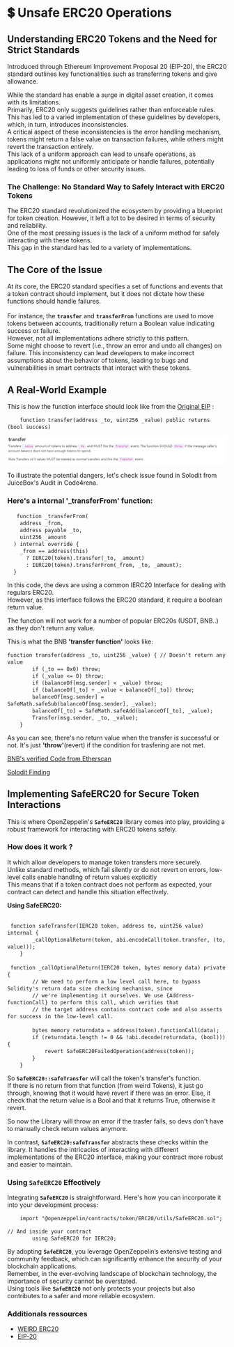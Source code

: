 # 💲 Unsafe ERC20 Operations

## **Understanding ERC20 Tokens and the Need for Strict Standards**

Introduced through Ethereum Improvement Proposal 20 (EIP-20), the ERC20 standard outlines key functionalities such as transferring tokens and give allowance.

While the standard has enable a surge in digital asset creation, it comes with its limitations.<br>
Primarily, ERC20 only suggests guidelines rather than enforceable rules.<br>
This has led to a varied implementation of these guidelines by developers, which, in turn, introduces inconsistencies.<br>
A critical aspect of these inconsistencies is the error handling mechanism, tokens might return a false value on transaction failures, while others might revert the transaction entirely.<br>
This lack of a uniform approach can lead to unsafe operations, as applications might not uniformly anticipate or handle failures, potentially leading to loss of funds or other security issues.


### **The Challenge: No Standard Way to Safely Interact with ERC20 Tokens**

The ERC20 standard revolutionized the ecosystem by providing a blueprint for token creation. However, it left a lot to be desired in terms of security and reliability.<br>
One of the most pressing issues is the lack of a uniform method for safely interacting with these tokens.<br>
This gap in the standard has led to a variety of implementations.

## The Core of the Issue

At its core, the ERC20 standard specifies a set of functions and events that a token contract should implement, but it does not dictate how these functions should handle failures.<br><br>
For instance, the **`transfer`** and **`transferFrom`** functions are used to move tokens between accounts, traditionally return a Boolean value indicating success or failure.<br>
However, not all implementations adhere strictly to this pattern.<br> 
Some might choose to revert (i.e., throw an error and undo all changes) on failure.
This inconsistency can lead developers to make incorrect assumptions about the behavior of tokens, leading to bugs and vulnerabilities in smart contracts that interact with these tokens.

## A Real-World Example

This is how the function interface should look like from the [Original EIP](https://eips.ethereum.org/EIPS/eip-20) : 
```solidity
    function transfer(address _to, uint256 _value) public returns (bool success)
```
![EIP20 transfer Function ](images/transfer-function-EIP20-standard.jpg)


To illustrate the potential dangers, let's check issue found in Solodit from JuiceBox's Audit in Code4rena.<br>

### Here's a internal **'_transferFrom'** function: 


```solidity
   function _transferFrom(
    address _from,
    address payable _to,
    uint256 _amount
  ) internal override {
    _from == address(this)
      ? IERC20(token).transfer(_to, _amount)
      : IERC20(token).transferFrom(_from, _to, _amount);
  }
```

In this code, the devs are using a common IERC20 Interface for dealing with regulars ERC20.<br>
However, as this interface follows the ERC20 standard, it require a boolean return value. 

The function will not work for a number of popular ERC20s (USDT, BNB..) as they don't return any value.

This is what the BNB **'transfer function'** looks like: 

```solidity
function transfer(address _to, uint256 _value) { // Doesn't return any value
        if (_to == 0x0) throw;
		if (_value <= 0) throw;
        if (balanceOf[msg.sender] < _value) throw;
        if (balanceOf[_to] + _value < balanceOf[_to]) throw;
        balanceOf[msg.sender] = SafeMath.safeSub(balanceOf[msg.sender], _value);
        balanceOf[_to] = SafeMath.safeAdd(balanceOf[_to], _value);                     
        Transfer(msg.sender, _to, _value);
    }
```

As you can see, there's no return value when the transfer is successful or not. 
It's just **'throw'**(revert) if the condition for trasfering are not met.

[BNB's verified Code from Etherscan](https://etherscan.deth.net/address/0xb8c77482e45f1f44de1745f52c74426c631bdd52#L77-L85)


[Solodit Finding](https://solodit.xyz/issues/m-03-use-a-safe-transfer-helper-library-for-erc20-transfers-code4rena-juicebox-juicebox-v2-contest-git)

## **Implementing SafeERC20 for Secure Token Interactions**


This is where OpenZeppelin's **`SafeERC20`** library comes into play, providing a robust framework for interacting with ERC20 tokens safely.

### How does it work ?
It which allow developers to manage token transfers more securely.<br>
Unlike standard methods, which fail silently or do not revert on errors, low-level calls enable handling of return values explicitly<br>
This means that if a token contract does not perform as expected, your contract can detect and handle this situation effectively.

**Using SafeERC20:**

```solidity

 function safeTransfer(IERC20 token, address to, uint256 value) internal {
        _callOptionalReturn(token, abi.encodeCall(token.transfer, (to, value)));
    }

 function _callOptionalReturn(IERC20 token, bytes memory data) private {
        // We need to perform a low level call here, to bypass Solidity's return data size checking mechanism, since
        // we're implementing it ourselves. We use {Address-functionCall} to perform this call, which verifies that
        // the target address contains contract code and also asserts for success in the low-level call.

        bytes memory returndata = address(token).functionCall(data);
        if (returndata.length != 0 && !abi.decode(returndata, (bool))) {
            revert SafeERC20FailedOperation(address(token));
        }
    }
```

So **`SafeERC20::safeTransfer`** will call the token's transfer's function.<br>
If there is no return from that function (from weird Tokens), it just go through, knowing that it would have revert if  there was an error.
Else, it check that the return value is a Bool and that it returns True, otherwise it revert.

So now the Library will throw an error if the trasfer fails, so devs don't have to manually check return values anymore. 


In contrast, **`SafeERC20:safeTransfer`** abstracts these checks within the library. It handles the intricacies of interacting with different implementations of the ERC20 interface, making your contract more robust and easier to maintain.


### **Using `SafeERC20` Effectively**

Integrating **`SafeERC20`** is straightforward.
Here's how you can incorporate it into your development process:


    
```solidity
    import "@openzeppelin/contracts/token/ERC20/utils/SafeERC20.sol";
```
```solidity
// And inside your contract
        using SafeERC20 for IERC20;
```

By adopting **`SafeERC20`**, you leverage OpenZeppelin’s extensive testing and community feedback, which can significantly enhance the security of your blockchain applications.<br>
Remember, in the ever-evolving landscape of blockchain technology, the importance of security cannot be overstated.<br>
Using tools like **`SafeERC20`** not only protects your projects but also contributes to a safer and more reliable ecosystem.


### Additionals ressources
- [WEIRD ERC20](https://github.com/d-xo/weird-erc20)
- [EIP-20](https://eips.ethereum.org/EIPS/eip-20)
